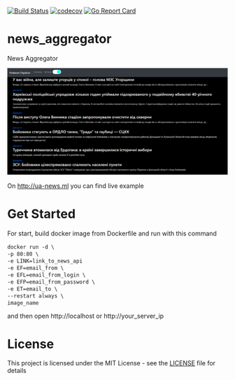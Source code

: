 [![Build Status](https://travis-ci.com/trigun117/news_aggregator.svg?branch=master)](https://travis-ci.com/trigun117/news_aggregator) [![codecov](https://codecov.io/gh/trigun117/news_aggregator/branch/master/graph/badge.svg)](https://codecov.io/gh/trigun117/news_aggregator) [![Go Report Card](https://goreportcard.com/badge/github.com/trigun117/news_aggregator)](https://goreportcard.com/report/github.com/trigun117/news_aggregator)

# news_aggregator

News Aggregator 

![site screenshot](https://github.com/trigun117/news_aggregator/blob/master/image.JPG)

On http://ua-news.ml you can find live example

# Get Started

For start, build docker image from Dockerfile and run with this command
```
docker run -d \
-p 80:80 \
-e LINK=link_to_news_api
-e EF=email_from \
-e EFL=email_from_login \
-e EFP=email_from_password \
-e ET=email_to \
--restart always \
image_name
```
and then open http://localhost or http://your_server_ip

# License

This project is licensed under the MIT License - see the [LICENSE](LICENSE) file for details
